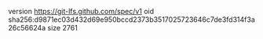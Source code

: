 version https://git-lfs.github.com/spec/v1
oid sha256:d9871ec03d432d69e950bccd2373b3517025723646c7de3fd314f3a26c56624a
size 2761
